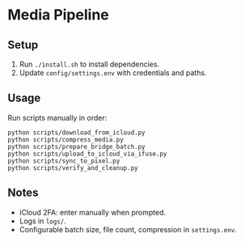 # Media Pipeline

## Setup
1. Run `./install.sh` to install dependencies.
2. Update `config/settings.env` with credentials and paths.

## Usage
Run scripts manually in order:
```
python scripts/download_from_icloud.py
python scripts/compress_media.py
python scripts/prepare_bridge_batch.py
python scripts/upload_to_icloud_via_ifuse.py
python scripts/sync_to_pixel.py
python scripts/verify_and_cleanup.py
```

## Notes
- iCloud 2FA: enter manually when prompted.
- Logs in `logs/`.
- Configurable batch size, file count, compression in `settings.env`.

